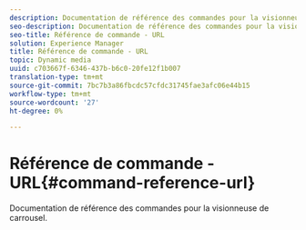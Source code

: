 ```yaml
---
description: Documentation de référence des commandes pour la visionneuse de carrousel.
seo-description: Documentation de référence des commandes pour la visionneuse de carrousel.
seo-title: Référence de commande - URL
solution: Experience Manager
title: Référence de commande - URL
topic: Dynamic media
uuid: c703667f-6346-437b-b6c0-20fe12f1b007
translation-type: tm+mt
source-git-commit: 7bc7b3a86fbcdc57cfdc31745fae3afc06e44b15
workflow-type: tm+mt
source-wordcount: '27'
ht-degree: 0%

---
```



# Référence de commande - URL{#command-reference-url}

Documentation de référence des commandes pour la visionneuse de carrousel.

